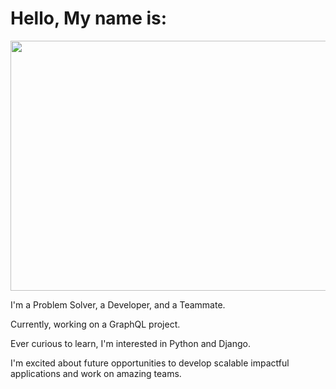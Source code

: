 
# Hello, My name is:

<img src='https://media.giphy.com/media/WOUM9ZfxUZhhJHtJr3/giphy.gif' width="800" height="400"/>


 I'm a Problem Solver, a Developer, and a Teammate.

Currently, working on a GraphQL project.

Ever curious to learn, I'm interested in Python and Django.

I'm excited about future opportunities to develop scalable impactful applications and work on amazing teams.

<!--
**J2Macwilliams/J2Macwilliams** is a ✨ _special_ ✨ repository because its `README.md` (this file) appears on your GitHub profile.

Here are some ideas to get you started:

- 🔭 I’m currently working on ...
- 🌱 I’m currently learning ...
- 👯 I’m looking to collaborate on ...
- 🤔 I’m looking for help with ...
- 💬 Ask me about ...
- 📫 How to reach me: ...
- 😄 Pronouns: ...
- ⚡ Fun fact: ...
-->
